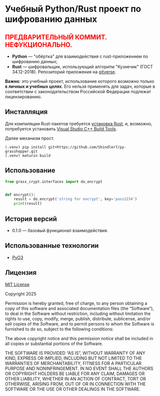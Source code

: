 # Учебный Python/Rust проект по шифрованию данных

## <span style="color:red">ПРЕДВАРИТЕЛЬНЫЙ КОММИТ. НЕФУКЦИОНАЛЬНО.</span>

- **Python** — "обёртка" для взаимодействия с rust-приложением по шифрованию
  данных;
- **Rust** — шифровальщик, использующий алгоритм "Кузнечик" (ГОСТ 34.12-2018).
  Репозиторий приложения
  на [gitverse](https://gitverse.ru/digit4lsh4d0w/cryptography/content/main).

**Важно**: это учебный проект, использование которого возможно только **в
личных и учебных целях**. Его нельзя применять для задач, которые в
соответствии с законодательством Российской Федерации подлежат лицензированию.

## Инсталляция

Для компиляции Rust-пакетов
требуется [установка Rust](https://www.rust-lang.org/tools/install), и,
возможно, потребуется
установить [Visual Studio C++ Build Tools](https://visualstudio.microsoft.com/visual-cpp-build-tools/).

Далее механизм прост.

```shell
(.venv) pip install git+https://github.com/Shindler7/py-grasshopper.git
(.venv) maturin build 
```

## Использование

```python
from grass_crypt.interfaces import do_encrypt


def encrypt():
    result = do_encrypt('string for encrypt', key='pass1234')
    print(result)
```

## История версий

- 0.1.0 — базовый функционал взаимодействия.

## Использованные технологии

- [PyO3](https://github.com/PyO3/pyo3)

## Лицензия

[MIT License](https://opensource.org/license/mit)

Copyright 2025

Permission is hereby granted, free of charge, to any person obtaining a copy of
this software and associated documentation files (the “Software”), to deal in
the Software without restriction, including without limitation the rights to
use, copy, modify, merge, publish, distribute, sublicense, and/or sell copies
of the Software, and to permit persons to whom the Software is furnished to do
so, subject to the following conditions:

The above copyright notice and this permission notice shall be included in all
copies or substantial portions of the Software.

THE SOFTWARE IS PROVIDED “AS IS”, WITHOUT WARRANTY OF ANY KIND, EXPRESS OR
IMPLIED, INCLUDING BUT NOT LIMITED TO THE WARRANTIES OF MERCHANTABILITY,
FITNESS FOR A PARTICULAR PURPOSE AND NONINFRINGEMENT. IN NO EVENT SHALL THE
AUTHORS OR COPYRIGHT HOLDERS BE LIABLE FOR ANY CLAIM, DAMAGES OR OTHER
LIABILITY, WHETHER IN AN ACTION OF CONTRACT, TORT OR OTHERWISE, ARISING FROM,
OUT OF OR IN CONNECTION WITH THE SOFTWARE OR THE USE OR OTHER DEALINGS IN THE
SOFTWARE.